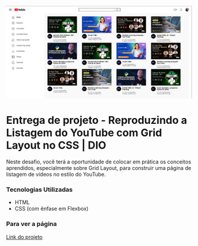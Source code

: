 ![Imagem do projeto](src/img/projeto.png)

# Entrega de projeto - Reproduzindo a Listagem do YouTube com Grid Layout no CSS | DIO
Neste desafio, você terá a oportunidade de colocar em prática os conceitos aprendidos, especialmente sobre Grid Layout, para construir uma página de listagem de vídeos no estilo do YouTube.

### Tecnologias Utilizadas
- HTML
- CSS (com ênfase em Flexbox)

### Para ver a página
[Link do projeto](https://fabiocasadossites.github.io/desafio-2-css-dio/)

